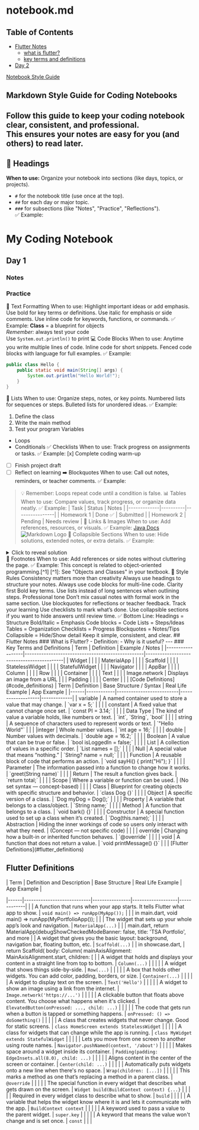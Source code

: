 # notebook.md
## Table of Contents
- [Flutter Notes](#flutter-notes)
  - [what is flutter?](#what-is-flutter)
  - [key terms and definitions](#key-terms-and-definitions)
- [Day 2](#day-2)

[Notebook Style Guide](#markdown-style-guide-for-coding-notebooks)
## Markdown Style Guide for Coding Notebooks
Follow this guide to keep your coding notebook **clear, consistent, and professional**.  
This ensures your notes are easy for you (and others) to read later.
---
## 🔹 Headings
**When to use:** Organize your notebook into sections (like days, topics, or projects).  
- `#` for the notebook title (use once at the top).  
- `##` for each day or major topic.  
- `###` for subsections (like "Notes", "Practice", "Reflections").  
✅ Example:
# My Coding Notebook
## Day 1
### Notes
### Practice
🔡 Text Formatting
When to use: Highlight important ideas or add emphasis.
Use bold for key terms or definitions.
Use italic for emphasis or side comments.
Use inline code for keywords, functions, or commands.
✅ Example:
**Class** = a blueprint for objects  
*Remember:* always test your code  
Use `System.out.println()` to print
 💻 Code Blocks
When to use: Anytime you write multiple lines of code.
Inline code for short snippets.
Fenced code blocks with language for full examples.
✅ Example:
```java
public class Hello {
    public static void main(String[] args) {
        System.out.println("Hello World!");
    }
}
```
🧾 Lists
When to use: Organize steps, notes, or key points.
Numbered lists for sequences or steps.
Bulleted lists for unordered ideas.
✅ Example:
1. Define the class
2. Write the main method
3. Test your program
Variables
- Loops
- Conditionals
 ✅ Checklists
When to use: Track progress on assignments or tasks.
✅ Example:
[x] Complete coding warm-up
- [ ] Finish project draft
- [ ] Reflect on learning
 ➡️ Blockquotes
When to use: Call out notes, reminders, or teacher comments.
✅ Example:
> 💡 Remember: Loops repeat code until a condition is false.
📊 Tables
When to use: Compare values, track progress, or organize data neatly.
✅ Example:
| Task        | Status   | Notes          |
|-------------|----------|----------------|
| Homework 1  | Done ✅  | Submitted      |
| Homework 2  | Pending  | Needs review   |
🔗 Links & Images
When to use: Add references, resources, or visuals.
✅ Example:
[Java Docs](https://docs.oracle.com/javase/8/docs/api/)  
![Markdown Logo](https://upload.wikimedia.org/wikipedia/commons/4/48/Markdown-mark.svg)
 📂 Collapsible Sections
When to use: Hide solutions, extended notes, or extra details.
✅ Example:
<details>
  <summary>Click to reveal solution</summary>
  System.out.println("Answer: 42");
</details>
 📝 Footnotes
When to use: Add references or side notes without cluttering the page.
✅ Example:
This concept is related to object-oriented programming.[^1]
[^1]: See "Objects and Classes" in your textbook.
 🎯 Style Rules
Consistency matters more than creativity
Always use headings to structure your notes.
Always use code blocks for multi-line code.
Clarity first
Bold key terms.
Use lists instead of long sentences when outlining steps.
Professional tone
Don’t mix casual notes with formal work in the same section.
Use blockquotes for reflections or teacher feedback.
Track your learning
Use checklists to mark what’s done.
Use collapsible sections if you want to hide answers until review time.
 ✅ Bottom Line:
Headings = Structure
Bold/Italic = Emphasis
Code blocks = Code
Lists = Steps/Ideas
Tables = Organization
Checklists = Progress
Blockquotes = Notes/Tips
Collapsible = Hide/Show detail
Keep it simple, consistent, and clear.
## Flutter Notes
### What is Flutter?
- Definition:
- Why is it useful?
---
### Key Terms and Definitions
| Term             | Definition                                      | Example / Notes                          |
|------------------|--------------------------------------------------|-------------------------------------------|
| Widget           |                                                  |                                           |
| MaterialApp      |                                                  |                                           |
| Scaffold         |                                                  |                                           |
| StatelessWidget  |                                                  |                                           |
| StatefulWidget   |                                                  |                                           |
| Navigator        |                                                  |                                           |
| AppBar           |                                                  |                                           |
| Column           |                                                  |                                           |
| Row              |                                                  |                                           |
| Container        |                                                  |                                           |
| Text             |                                                  |                                           |
| Image.network    |  Displays an image from a URL                    |                                           |
| Padding    |                    |                     |
| Center      |                    |                     |
[Code Definitions](#code_definitions)
| Term | Definition | Base Structure / Syntax | Real Life Example | App Example |
|------|------------|--------------------------|-------------------|-------------|
| variable | A named container used to store a value that may change. | `var x = 5;` |  |  |
| constant      | A fixed value that cannot change once set. | `const PI = 3.14;` |  |  |
| Data Type      | The kind of value a variable holds, like numbers or text. | `int`, `String`, `bool` |  |  |
| string      | A sequence of characters used to represent words or text. | `"Hello World"` |  |  |
|integer      | Whole number values. | `int age = 16;` |  |  |
| double      | Number values with decimals. | `double age = 16.2;` |  |  |
| Boolean      | A value that can be true or false. | `bool isLoggedIn = false;` |  |  |
| List      | A collection of values in a specific order. | `List<String> names = [];` |  |  |
| Null      | A special value that means “nothing.” | `String? name = null;` |  |  |
| Function      | A reusable block of code that performs an action. | `void sayHi() { print("Hi"); }` |  |  |
| Parameter      | The information passed into a function to change how it works. | `greet(String name)` |  |  |
| Return      | The result a function gives back. | `return total;` |  |  |
| Scope      | Where a variable or function can be used. | (No set syntax — concept-based) |  |  |
| Class      | Blueprint for creating objects with specific structure and behavior. | `class Dog {}` |  |  |
| Object      | A specific version of a class. | `Dog myDog = Dog();` |  |  |
| Property      | A variable that belongs to a class/object. | `String name;` |  |  |
| Method      | A function that belongs to a class. | `void bark() {}` |  |  |
| Constructor      | A special function used to set up a class when it’s created. | `Dog(this.name);` |  |  |
| Abstraction      | Hiding the inner workings of code so users only interact with what they need. | (Concept — not specific code) |  | |
| override      | Changing how a built-in or inherited function behaves. | `@override` |  |  |
| void      | A function that does not return a value. | `void printMessage() {}` |  |  |
[Flutter Definitions](#flutter_definitions)

 

## Flutter Definitions

| Term | Definition and Description | Base Structure | Real Life Example | App Example |

|------|----------------------------|----------------|-------------------|-------------|
|      | A function that runs when your app starts. It tells Flutter what app to show. | `void main() => runApp(MyApp());` |  |  | in main.dart, void main() => runApp(MyPortfolioApp()); |
|      | The widget that sets up your whole app’s look and navigation. | `MaterialApp(...)` |  |  | main.dart, return MaterialApp(debugShowCheckedModeBanner: false, title: 'TSA Portfolio', and more
|      | A widget that gives you the basic layout: background, navigation bar, floating button, etc. | `Scaffold(...)` |  | in showcase.dart,  |  return Scaffold( body: Column( mainAxisAlignment:
MainAxisAlignment.start, children: [
|      | A widget that holds and displays your content in a straight line from top to bottom. | `Column(...)` |  |  |
|      | A widget that shows things side-by-side. | `Row(...)` |  |  |
|      | A box that holds other widgets. You can add color, padding, borders, or size. | `Container(...)` |  |  |
|      | A widget to display text on the screen. | `Text('Hello')` |  |  |
|      | A widget to show an image using a link from the internet. | `Image.network('https://...')` |  |  |
|      | A clickable button that floats above content. You choose what happens when it's clicked. | `ElevatedButton(onPressed: ..., child: ...)` |  |  |
|      | The code that gets run when a button is tapped or something happens. | `onPressed: () => doSomething()` |  |  |
|      | A class that creates widgets that never change. Good for static screens. | `class HomeScreen extends StatelessWidget` |  |  |
|      | A class for widgets that can change while the app is running. | `class MyWidget extends StatefulWidget` |  |  |
|      | Lets you move from one screen to another using route names. | `Navigator.pushNamed(context, '/about')` |  |  |
|      | Makes space around a widget inside its container. | `Padding(padding: EdgeInsets.all(8.0), child: ...)` |  |  |
|      | Aligns content in the center of the screen or container. | `Center(child: ...)` |  |  |
|      | Automatically puts widgets onto a new line when there's no space. | `Wrap(children: [...])` |  |  |
|      | This marks a method as one that’s replacing a method in a parent class. | `@override` |  |  |
|      | The special function in every widget that describes what gets drawn on the screen. | `Widget build(BuildContext context) {...}` |  |  |
|      | Required in every widget class to describe what to show. | `build` |  |  |
|      | A variable that helps the widget know where it is and lets it communicate with the app. | `BuildContext context` |  |  |
|      | A keyword used to pass a value to the parent widget. | `super.key` |  |  |
|      | A keyword that means the value won't change and is set once. | `const` |  |  |
